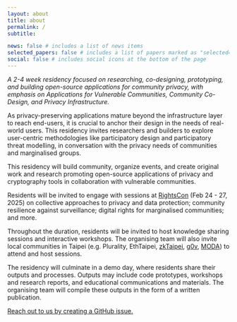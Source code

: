 ```yaml
---
layout: about
title: about
permalink: /
subtitle: 

news: false # includes a list of news items
selected_papers: false # includes a list of papers marked as "selected={true}"
social: false # includes social icons at the bottom of the page
---
```


*A 2-4 week residency focused on researching, co-designing, prototyping, and building open-source applications for community privacy, with emphasis on Applications for Vulnerable Communities, Community Co-Design, and Privacy Infrastructure.*

As privacy-preserving applications mature beyond the infrastructure layer to reach end-users, it is crucial to anchor their design in the needs of real-world users. This residency invites researchers and builders to explore user-centric methodologies like participatory design and participatory threat modelling, in conversation with the privacy needs of communities and marginalised groups.

This residency will build community, organize events, and create original work and research promoting open-source applications of privacy and cryptography tools in collaboration with vulnerable communities.

Residents will be invited to engage with sessions at [RightsCon](https://www.rightscon.org/program/) (Feb 24 - 27, 2025) on collective approaches to privacy and data protection; community resilience against surveillance; digital rights for marginalised communities; and more.

Throughout the duration, residents will be invited to host knowledge sharing sessions and interactive workshops. The organising team will also invite local communities in Taipei (e.g. Plurality, EthTaipei, [zkTaipei](https://x.com/zktaipei), [g0v](https://g0v.tw/intl/en/), [MODA](https://moda.gov.tw/en/)) to attend and host sessions.

The residency will culminate in a demo day, where residents share their outputs and processes. Outputs may include code prototypes, workshops and research reports, and educational communications and materials. The organising team will compile these outputs in the form of a written publication.

[Reach out to us by creating a GitHub issue.](https://github.com/community-privacy/community-privacy.github.io/issues/new)